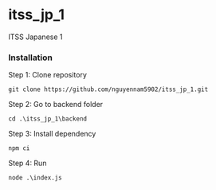 # itss_jp_1
ITSS Japanese 1
### Installation
Step 1: Clone repository <br/>
```shell
git clone https://github.com/nguyennam5902/itss_jp_1.git
```
Step 2: Go to backend folder<br/>
```shell
cd .\itss_jp_1\backend
```
Step 3: Install dependency<br/>
```shell
npm ci
```
Step 4: Run<br/>
```shell
node .\index.js
```
